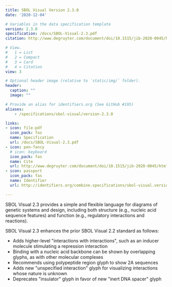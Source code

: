 ```yaml
---
title: SBOL Visual Version 2.3.0
date: '2020-12-04'

# Variables in the data specification template
version: 2.3.0
specification: /docs/SBOL-Visual-2.3.pdf
citation: http://www.degruyter.com/document/doi/10.1515/jib-2020-0045/html

# View.
#   1 = List
#   2 = Compact
#   3 = Card
#   4 = Citation
view: 3

# Optional header image (relative to `static/img/` folder).
header:
  caption: ""
  image: ""

# Provide an alias for identifiers.org (See GitHub #195)
aliases:
    - /specifications/sbol-visual/version-2.3.0

links:
- icon: file-pdf
  icon_pack: fas
  name: Specification
  url: /docs/SBOL-Visual-2.3.pdf
- icon: pen-fancy
  # icon: keyboard
  icon_pack: fas
  name: Cite
  url: http://www.degruyter.com/document/doi/10.1515/jib-2020-0045/html
- icon: passport
  icon_pack: fas
  name: Identifier
  url: http://identifiers.org/combine.specifications/sbol-visual.version-2.3.0

---
```


SBOL Visual 2.3 provides a simple and flexible language for diagrams
of genetic systems and design, including both structure (e.g., nucleic
acid sequence features) and function (e.g., regulatory interactions
and reactions).

SBOL Visual 2.3 enhances the prior SBOL Visual 2.2 standard as follows:

* Adds higher-level "interactions with interactions", such as an
  inducer molecule stimulating a repression interaction
* Binding with a nucleic acid backbone can be shown by overlapping
  glyphs, as with other molecular complexes
* Recommends using polypeptide region glyph to show 2A sequences
* Adds new "unspecified interaction" glyph for visualizing
  interactions whose nature is unknown
* Deprecates "insulator" glyph in favor of new "inert DNA spacer" glyph
